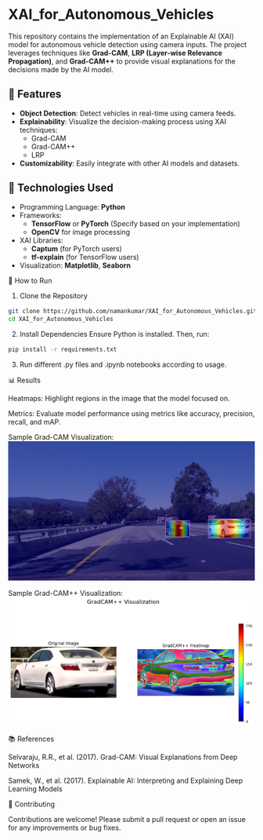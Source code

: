 # XAI_for_Autonomous_Vehicles

This repository contains the implementation of an Explainable AI (XAI) model for autonomous vehicle detection using camera inputs. The project leverages techniques like **Grad-CAM**, **LRP (Layer-wise Relevance Propagation)**, and **Grad-CAM++** to provide visual explanations for the decisions made by the AI model.

## 📌 Features
- **Object Detection**: Detect vehicles in real-time using camera feeds.
- **Explainability**: Visualize the decision-making process using XAI techniques:
  - Grad-CAM
  - Grad-CAM++
  - LRP
- **Customizability**: Easily integrate with other AI models and datasets.

## 🔧 Technologies Used
- Programming Language: **Python**
- Frameworks:
  - **TensorFlow** or **PyTorch** (Specify based on your implementation)
  - **OpenCV** for image processing
- XAI Libraries:
  - **Captum** (for PyTorch users)
  - **tf-explain** (for TensorFlow users)
- Visualization: **Matplotlib**, **Seaborn**

🚀 How to Run
1. Clone the Repository
```bash
git clone https://github.com/namankumar/XAI_for_Autonomous_Vehicles.git
cd XAI_for_Autonomous_Vehicles
```

2. Install Dependencies
Ensure Python is installed. Then, run:
```bash
pip install -r requirements.txt
```

3. Run different .py files and .ipynb notebooks according to usage.

📊 Results

Heatmaps: Highlight regions in the image that the model focused on.

Metrics: Evaluate model performance using metrics like accuracy, precision, recall, and mAP.

Sample Grad-CAM Visualization:
![Grad-CAM Output](https://github.com/namankumar234/XAI_for_Autonomous_Vehicles/blob/main/images/outputs/gradcam_output.png)

Sample Grad-CAM++ Visualization:
![Grad-CAM++ Output](https://github.com/namankumar234/XAI_for_Autonomous_Vehicles/blob/main/images/outputs/gradcampp_output.png)

📚 References

Selvaraju, R.R., et al. (2017). Grad-CAM: Visual Explanations from Deep Networks

Samek, W., et al. (2017). Explainable AI: Interpreting and Explaining Deep Learning Models

🤝 Contributing

Contributions are welcome! Please submit a pull request or open an issue for any improvements or bug fixes.



